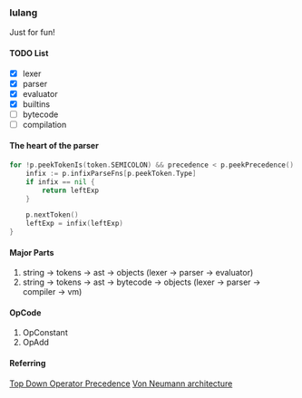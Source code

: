### lulang

Just for fun!

#### TODO List

* [x] lexer
* [x] parser
* [x] evaluator
* [x] builtins
* [ ] bytecode
* [ ] compilation

#### The heart of the parser

```go
for !p.peekTokenIs(token.SEMICOLON) && precedence < p.peekPrecedence() {
    infix := p.infixParseFns[p.peekToken.Type]
    if infix == nil {
        return leftExp
    }

    p.nextToken()
    leftExp = infix(leftExp)
}
```

#### Major Parts

1. string -> tokens -> ast -> objects (lexer -> parser -> evaluator)
2. string -> tokens -> ast -> bytecode -> objects (lexer -> parser -> compiler -> vm)

#### OpCode

1. OpConstant
2. OpAdd

#### Referring

[Top Down Operator Precedence](https://tdop.github.io/)
[Von Neumann architecture](https://en.wikipedia.org/wiki/Von_Neumann_architecture)

